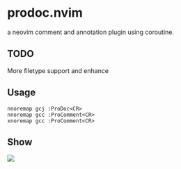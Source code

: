 # prodoc.nvim

a neovim comment and annotation plugin using coroutine.


## TODO

More filetype support and enhance

## Usage

```vim
nnoremap gcj :ProDoc<CR>
nnoremap gcc :ProComment<CR>
xnoremap gcc :ProComment<CR>
```

## Show

![](https://user-images.githubusercontent.com/41671631/104696994-09e2ff80-574a-11eb-9435-30e1aef86a65.gif)
